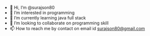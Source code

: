 - 👋 Hi, I’m @surajson80
- 👀 I’m interested in programming
- 🌱 I’m currently learning java full stack
- 💞️ I’m looking to collaborate on programming skill
- 📫 How to reach me by contact on email id surajson80@gmail.com

<!---
surajson80/surajson80 is a ✨ special ✨ repository because its `README.md` (this file) appears on your GitHub profile.
You can click the Preview link to take a look at your changes.
--->
